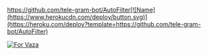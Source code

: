 https://github.com/tele-gram-bot/AutoFilter[![Name](https://www.herokucdn.com/deploy/button.svg)](https://heroku.com/deploy?template=https://github.com/tele-gram-bot/AutoFilter)


[![For Vaza](https://telegra.ph/file/e743b0c8a04252774bac2.jpg)](https://telegra.ph/file/98342dc186fd7484cba91.mp4 "Oru Kootam Vazhakalk samarpikkunnu")
